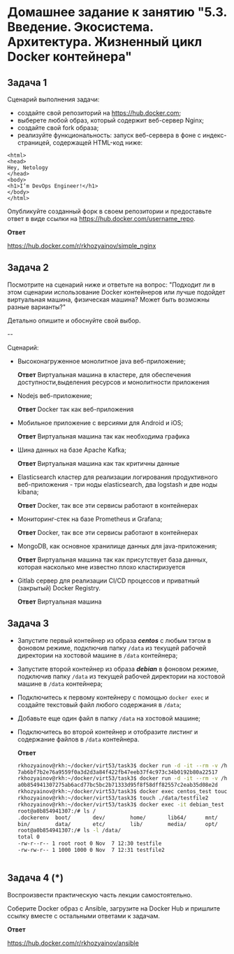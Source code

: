 # Домашнее задание к занятию "5.3. Введение. Экосистема. Архитектура. Жизненный цикл Docker контейнера"

## Задача 1

Сценарий выполнения задачи:

- создайте свой репозиторий на https://hub.docker.com;
- выберете любой образ, который содержит веб-сервер Nginx;
- создайте свой fork образа;
- реализуйте функциональность:
запуск веб-сервера в фоне с индекс-страницей, содержащей HTML-код ниже:
```
<html>
<head>
Hey, Netology
</head>
<body>
<h1>I’m DevOps Engineer!</h1>
</body>
</html>
```
Опубликуйте созданный форк в своем репозитории и предоставьте ответ в виде ссылки на https://hub.docker.com/username_repo.

**Ответ**

https://hub.docker.com/r/rkhozyainov/simple_nginx

## Задача 2

Посмотрите на сценарий ниже и ответьте на вопрос:
"Подходит ли в этом сценарии использование Docker контейнеров или лучше подойдет виртуальная машина, физическая машина? Может быть возможны разные варианты?"

Детально опишите и обоснуйте свой выбор.

--

Сценарий:

- Высоконагруженное монолитное java веб-приложение;

  **Ответ** Виртуальная машина в кластере, для обеспечения доступности,выделения ресурсов и монолитности приложения

- Nodejs веб-приложение;

  **Ответ** Docker так как веб-приложения

- Мобильное приложение c версиями для Android и iOS;

  **Ответ** Виртуальная машина так как необходима графика

- Шина данных на базе Apache Kafka;

  **Ответ**  Виртуальная машина как так критичны данные 

- Elasticsearch кластер для реализации логирования продуктивного веб-приложения - три ноды elasticsearch, два logstash и две ноды kibana;

  **Ответ**  Docker, так все эти сервисы работают в контейнерах

- Мониторинг-стек на базе Prometheus и Grafana;

  **Ответ**  Docker, так все эти сервисы работают в контейнерах

- MongoDB, как основное хранилище данных для java-приложения;

  **Ответ** Виртуальная машина так как присутствует база данных, которая насколько мне известно плохо кластиризуется 

- Gitlab сервер для реализации CI/CD процессов и приватный (закрытый) Docker Registry.

  **Ответ** Виртуальная машина

## Задача 3

- Запустите первый контейнер из образа ***centos*** c любым тэгом в фоновом режиме, подключив папку ```/data``` из текущей рабочей директории на хостовой машине в ```/data``` контейнера;

- Запустите второй контейнер из образа ***debian*** в фоновом режиме, подключив папку ```/data``` из текущей рабочей директории на хостовой машине в ```/data``` контейнера;

- Подключитесь к первому контейнеру с помощью ```docker exec``` и создайте текстовый файл любого содержания в ```/data```;

- Добавьте еще один файл в папку ```/data``` на хостовой машине;

- Подключитесь во второй контейнер и отобразите листинг и содержание файлов в ```/data``` контейнера.

  **Ответ**

  ```bash
  rkhozyainov@rkh:~/docker/virt53/task3$ docker run -d -it --rm -v /home/rkhozyainov/docker/virt53/task3/data/:/data --name centos_test centos:8 
  7ab6bf7b2e76a9559f0a3d2d3a84f422fb47eeb37f4c973c34b0192b80a22517
  rkhozyainov@rkh:~/docker/virt53/task3$ docker run -d -it --rm -v /home/rkhozyainov/docker/virt53/task3/data/:/data --name debian_test debian:buster-slim 
  a0b854941307275ab6acd77bc5bc2b71333d95f8f58dff82557c2eab35d08e2d
  rkhozyainov@rkh:~/docker/virt53/task3$ docker exec centos_test touch /data/testfile
  rkhozyainov@rkh:~/docker/virt53/task3$ touch ./data/testfile2
  rkhozyainov@rkh:~/docker/virt53/task3$ docker exec -it debian_test /bin/bash
  root@a0b854941307:/# ls /
  .dockerenv  boot/       dev/        home/       lib64/      mnt/        proc/       run/        srv/        tmp/        var/        
  bin/        data/       etc/        lib/        media/      opt/        root/       sbin/       sys/        usr/        
  root@a0b854941307:/# ls -l /data/
  total 0
  -rw-r--r-- 1 root root 0 Nov  7 12:30 testfile
  -rw-rw-r-- 1 1000 1000 0 Nov  7 12:31 testfile2



## Задача 4 (*)

Воспроизвести практическую часть лекции самостоятельно.

Соберите Docker образ с Ansible, загрузите на Docker Hub и пришлите ссылку вместе с остальными ответами к задачам.

**Ответ**

https://hub.docker.com/r/rkhozyainov/ansible

